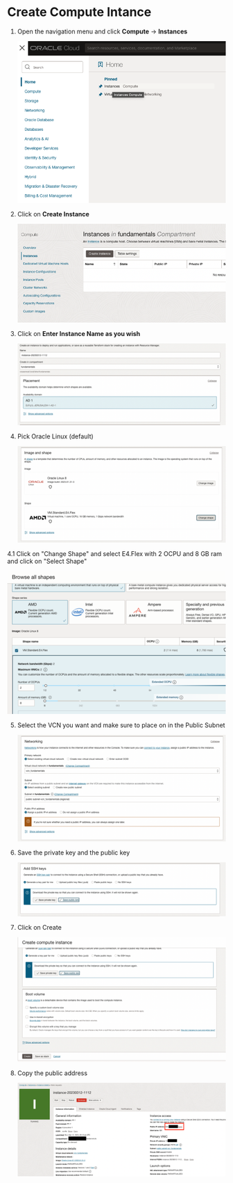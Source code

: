 # Create Compute Intance
1. Open the navigation menu and click **Compute** &rarr; **Instances**

    ![drawing](./SS/compute/1.png)

2. Click on **Create Instance**

    ![drawing](./SS/compute/2.png)

3. Click on **Enter Instance Name as you wish**

    ![drawing](./SS/compute/3.png)

4. Pick Oracle Linux (default)

    ![drawing](./SS/compute/4.png)

4.1 Click on "Change Shape" and select E4.Flex with 2 OCPU and 8 GB ram and click on "Select Shape"

![drawing](./SS/compute/3_5.png)

5. Select the VCN you want and make sure to place on in the Public Subnet

     ![drawing](./SS/compute/5.png)

6. Save the private key and the public key

    ![drawing](./SS/compute/6.png)

7. Click on Create

    ![drawing](./SS/compute/7.png)

8. Copy the public address

    ![drawing](./SS/compute/8.png)

